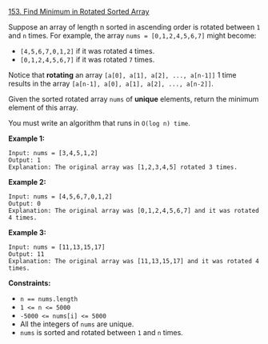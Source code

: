 ﻿[153. Find Minimum in Rotated Sorted Array](https://leetcode.com/problems/find-minimum-in-rotated-sorted-array/)

Suppose an array of length n sorted in ascending order is rotated between `1` and `n` times. For example, the array `nums = [0,1,2,4,5,6,7]` might become:

-    `[4,5,6,7,0,1,2]` if it was rotated `4` times.
-    `[0,1,2,4,5,6,7]` if it was rotated `7` times.

Notice that __rotating__ an array `[a[0], a[1], a[2], ..., a[n-1]]` 1 time results in the array `[a[n-1], a[0], a[1], a[2], ..., a[n-2]]`.

Given the sorted rotated array `nums` of __unique__ elements, return the minimum element of this array.

You must write an algorithm that runs in `O(log n) time`.

__Example 1:__

    Input: nums = [3,4,5,1,2]
    Output: 1
    Explanation: The original array was [1,2,3,4,5] rotated 3 times.

__Example 2:__

    Input: nums = [4,5,6,7,0,1,2]
    Output: 0
    Explanation: The original array was [0,1,2,4,5,6,7] and it was rotated 4 times.

__Example 3:__

    Input: nums = [11,13,15,17]
    Output: 11
    Explanation: The original array was [11,13,15,17] and it was rotated 4 times. 

__Constraints:__

- `n == nums.length`
- `1 <= n <= 5000`
- `-5000 <= nums[i] <= 5000`
- All the integers of `nums` are unique.
- `nums` is sorted and rotated between `1` and `n` times.
